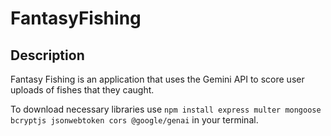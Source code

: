 # FantasyFishing

## Description

Fantasy Fishing is an application that uses the Gemini API to score user uploads of fishes that they caught.

To download necessary libraries use
`npm install express multer mongoose bcryptjs jsonwebtoken cors @google/genai` in your terminal.
